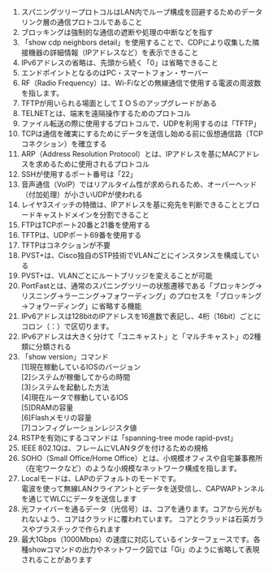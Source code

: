 1. スパニングツリープロトコルはLAN内でループ構成を回避するためのデータリンク層の通信プロトコルであること
2. ブロッキングは強制的な通信の遮断や処理の中断などを指す
3. 「show cdp neighbors detail」を使用することで、CDPにより収集した隣接機器の詳細情報（IPアドレスなど）を表示できること
4. IPv6アドレスの省略は、先頭から続く「0」は省略できること
5. エンドポイントとなるのはPC・スマートフォン・サーバー
6. RF（Radio Frequency）は、Wi-Fiなどの無線通信で使用する電波の周波数を指します。
7. TFTPが用いられる場面としてＩＯＳのアップグレードがある
8. TELNETとは、端末を遠隔操作するためのプロトコル
9. ファイル転送の際に使用するプロトコルで、UDPを利用するのは「TFTP」
10. TCPは通信を確実にするためにデータを送信し始める前に仮想通信路（TCPコネクション）を確立する 
11. ARP（Address Resolution Protocol）とは、IPアドレスを基にMACアドレスを求めるために使用されるプロトコル
12. SSHが使用するポート番号は「22」
13. 音声通信（VoIP）ではリアルタイム性が求められるため、オーバーヘッド（付加処理）が小さいUDPが使われる
14. レイヤ3スイッチの特徴は、IPアドレスを基に宛先を判断できることとブロードキャストドメインを分割できること
15. FTPはTCPポート20番と21番を使用する
16. TFTPは、UDPポート69番を使用する
17. TFTPはコネクションが不要
18. PVST+は、Cisco独自のSTP技術でVLANごとにインスタンスを構成している
19. PVST+は、VLANごとにルートブリッジを変えることが可能
20. PortFastとは、通常のスパニングツリーの状態遷移である「ブロッキング→リスニング→ラーニング→フォワーディング」のプロセスを「ブロッキング→フォワーディング」に省略する機能
21. IPv6アドレスは128bitのIPアドレスを16進数で表記し、4桁（16bit）ごとにコロン（：）で区切ります。
22. IPv6アドレスは大きく分けて「ユニキャスト」と「マルチキャスト」の2種類に分類される
23. 「show version」コマンド  
[1]現在稼動しているIOSのバージョン  
[2]システムが稼働してからの時間  
[3]システムを起動した方法  
[4]現在ルータで稼動しているIOS  
[5]DRAMの容量  
[6]Flashメモリの容量  
[7]コンフィグレーションレジスタ値  
24. RSTPを有効にするコマンドは「spanning-tree mode rapid-pvst」
25. IEEE 802.1Qは、フレームにVLANタグを付けるための規格
26. SOHO（Small Office/Home Office）とは、小規模オフィスや自宅兼事務所（在宅ワークなど）のような小規模なネットワーク構成を指します。
27. Localモードは、LAPのデフォルトのモードです。  
電波を使って無線LANクライアントとデータを送受信し、CAPWAPトンネルを通じてWLCにデータを送信します
28. 光ファイバーを通るデータ（光信号）は、コアを通ります。コアから光がもれないよう、コアはクラッドに覆われています。
コアとクラッドは石英ガラスやプラスチックで作られます  
29. 最大1Gbps（1000Mbps）の速度に対応しているインターフェースです。各種showコマンドの出力やネットワーク図では「Gi」のように省略して表現されることがあります

